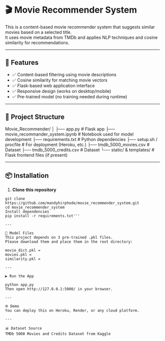 # 🎬 Movie Recommender System

This is a content-based movie recommender system that suggests similar movies based on a selected title.  
It uses movie metadata from TMDb and applies NLP techniques and cosine similarity for recommendations.

---

## 🚀 Features

- ✅ Content-based filtering using movie descriptions
- ✅ Cosine similarity for matching movie vectors
- ✅ Flask-based web application interface
- ✅ Responsive design (works on desktop/mobile)
- ✅ Pre-trained model (no training needed during runtime)

---

## 📁 Project Structure

Movie_Recommender/ │ 
├── app.py # Flask app 
├── movie_recommander_system.ipynb # Notebook used for model development 
├── requirements.txt # Python dependencies 
├── setup.sh / procfile # For deployment (Heroku, etc.) 
├── tmdb_5000_movies.csv # Dataset 
├── tmdb_5000_credits.csv # Dataset 
  └── static/ & templates/ # Flask frontend files (if present)

---

## 📦 Installation

1. **Clone this repository**

```
git clone https://github.com/mandyhirphode/movie_recommender_system.git
cd movie_recommender_system
Install dependencies
pip install -r requirements.txt'''

---

🧠 Model Files
This project depends on 3 pre-trained .pkl files.
Please download them and place them in the root directory:

movie_dict.pkl = 
movies.pkl = 
similarity.pkl =

---

▶️ Run the App

python app.py
Then open http://127.0.0.1:5000/ in your browser.

---

🌐 Demo
You can deploy this on Heroku, Render, or any cloud platform.

---

📊 Dataset Source
TMDb 5000 Movies and Credits Dataset from Kaggle

